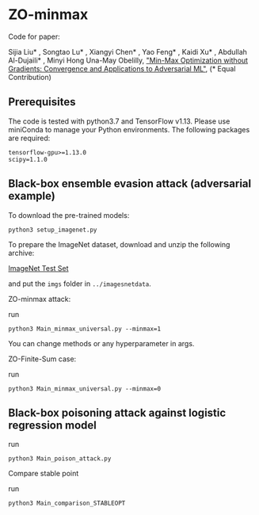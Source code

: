 # ZO-minmax

Code for paper:


Sijia Liu\* , Songtao Lu\* , Xiangyi Chen\* , Yao Feng\* , Kaidi Xu\* , Abdullah Al-Dujaili\* , Minyi Hong Una-May Obelilly, ["Min-Max Optimization without Gradients: Convergence and Applications to Adversarial ML"](https://arxiv.org/pdf/1909.13806.pdf), (\* Equal Contribution)

Prerequisites
-----------------------

The code is tested with python3.7 and TensorFlow v1.13. Please use miniConda to manage your Python environments.
The following packages are required:

```
tensorflow-gpu>=1.13.0
scipy=1.1.0
```


Black-box ensemble evasion attack (adversarial example)
--------------------------------------------------

To download the pre-trained models:

```
python3 setup_imagenet.py
```

To prepare the ImageNet dataset, download and unzip the following archive:

[ImageNet Test Set](http://jaina.cs.ucdavis.edu/datasets/adv/imagenet/img.tar.gz)


and put the `imgs` folder in `../imagesnetdata`. 


ZO-minmax attack:

run 
```
python3 Main_minmax_universal.py --minmax=1
```
You can change methods or any hyperparameter in args.

ZO-Finite-Sum case:

run 
```
python3 Main_minmax_universal.py --minmax=0
```

Black-box  poisoning  attack  against  logistic  regression  model
---------------------------------------------------


run 
```
python3 Main_poison_attack.py
```

Compare stable point


run 
```
python3 Main_comparison_STABLEOPT
```
